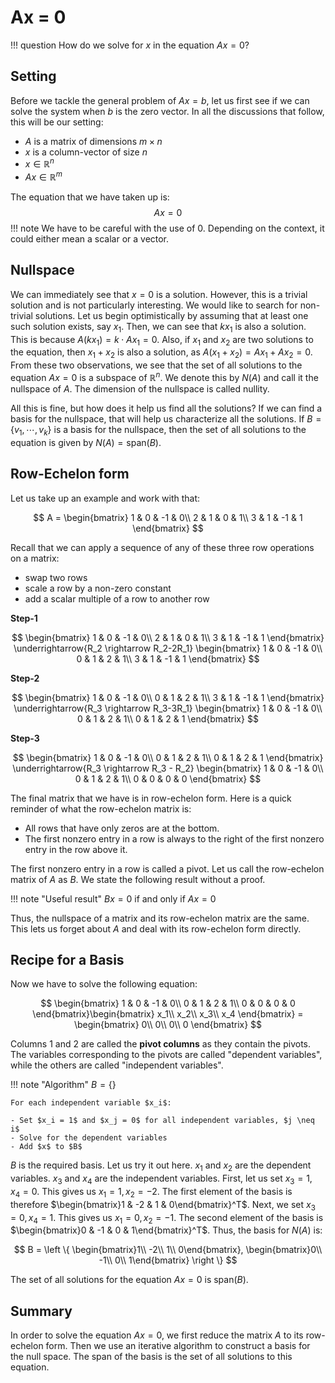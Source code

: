 # Ax = 0

!!! question
    How do we solve for $x$ in the equation $Ax = 0$?



## Setting

Before we tackle the general problem of $Ax = b$, let us first see if we can solve the system when $b$ is the zero vector. In all the discussions that follow, this will be our setting:

- $A$ is a matrix of dimensions $m \times n$
- $x$ is a column-vector of size $n$
- $x \in \mathbb{R}^n$
- $Ax \in \mathbb{R}^{m}$

The equation that we have taken up is:
$$
Ax = 0
$$
!!! note
    We have to be careful with the use of $0$. Depending on the context, it could either mean a scalar or a vector.

## Nullspace

We can immediately see that $x = 0$ is a solution. However, this is a trivial solution and is not particularly interesting. We would like to search for non-trivial solutions. Let us begin optimistically by assuming that at least one such solution exists, say $x_1$. Then, we can see that $k x_1$ is also a solution. This is because $A (kx_1) = k \cdot Ax_1 = 0$. Also, if $x_1$ and $x_2$ are two solutions to the equation, then $x_1 + x_2$ is also a solution, as $A(x_1 + x_2) = Ax_1 + Ax_2 = 0$. From these two observations, we see that the set of all solutions to the equation $Ax = 0$ is a subspace of $\mathbb{R}^{n}$. We denote this by $N(A)$ and call it the nullspace of $A$. The dimension of the nullspace is called nullity.

All this is fine, but how does it help us find all the solutions? If we can find a basis for the nullspace, that will help us characterize all the solutions. If $B = \{v_1, \cdots, v_k\}$ is a basis for the nullspace, then the set of all solutions to the equation is given by $N(A) = \text{span}(B)$.



## Row-Echelon form

Let us take up an example and work with that:


$$
A = \begin{bmatrix}
1 & 0 & -1 & 0\\
2 & 1 & 0 & 1\\
3 & 1 & -1 & 1
\end{bmatrix}
$$


Recall that we can apply a sequence of any of these three row operations on a matrix:

- swap two rows
- scale a row by a non-zero constant
- add a scalar multiple of a row to another row



**Step-1**


$$
\begin{bmatrix}
1 & 0 & -1 & 0\\
2 & 1 & 0 & 1\\
3 & 1 & -1 & 1
\end{bmatrix} \underrightarrow{R_2 \rightarrow R_2-2R_1} 
\begin{bmatrix}
1 & 0 & -1 & 0\\
0 & 1 & 2 & 1\\
3 & 1 & -1 & 1
\end{bmatrix}
$$


**Step-2**


$$
\begin{bmatrix}
1 & 0 & -1 & 0\\
0 & 1 & 2 & 1\\
3 & 1 & -1 & 1
\end{bmatrix} \underrightarrow{R_3 \rightarrow R_3-3R_1} 
\begin{bmatrix}
1 & 0 & -1 & 0\\
0 & 1 & 2 & 1\\
0 & 1 & 2 & 1
\end{bmatrix}
$$


**Step-3**


$$
\begin{bmatrix}
1 & 0 & -1 & 0\\
0 & 1 & 2 & 1\\
0 & 1 & 2 & 1
\end{bmatrix} \underrightarrow{R_3 \rightarrow R_3 - R_2} 
\begin{bmatrix}
1 & 0 & -1 & 0\\
0 & 1 & 2 & 1\\
0 & 0 & 0 & 0
\end{bmatrix}
$$


The final matrix that we have is in row-echelon form. Here is a quick reminder of what the row-echelon matrix is:

- All rows that have only zeros are at the bottom.
- The first nonzero entry in a row is always to the right of the first nonzero entry in the row above it.

The first nonzero entry in a row is called a pivot. Let us call the row-echelon matrix of $A$ as $B$. We state the following result without a proof.

!!! note "Useful result"
    $Bx = 0$ if and only if $Ax = 0$

Thus, the nullspace of a matrix and its row-echelon matrix are the same. This lets us forget about $A$ and deal with its row-echelon form directly.



## Recipe for a Basis

Now we have to solve the following equation:


$$
\begin{bmatrix}
1 & 0 & -1 & 0\\
0 & 1 & 2 & 1\\
0 & 0 & 0 & 0
\end{bmatrix}\begin{bmatrix}
x_1\\
x_2\\
x_3\\
x_4
\end{bmatrix} = \begin{bmatrix}
0\\
0\\
0\\
0
\end{bmatrix} 
$$


Columns $1$ and $2$ are called the **pivot columns** as they contain the pivots. The variables corresponding to the pivots are called "dependent variables", while the others are called "independent variables".

!!! note "Algorithm"
    $B = \{ \}$

    For each independent variable $x_i$:
    
    - Set $x_i = 1$ and $x_j = 0$ for all independent variables, $j \neq i$
    - Solve for the dependent variables        
    - Add $x$ to $B$



$B$ is the required basis. Let us try it out here. $x_1$ and $x_2$ are the dependent variables. $x_3$ and $x_4$ are the independent variables. First, let us set $x_3 = 1, x_4 = 0$. This gives us $x_1 = 1, x_2 = -2$. The first element of the basis is therefore $\begin{bmatrix}1 & -2 & 1 & 0\end{bmatrix}^T$. Next, we set $x_3 = 0, x_4 = 1$. This gives us $x_1 = 0, x_2 = -1$. The second element of the basis is $\begin{bmatrix}0 & -1 & 0 & 1\end{bmatrix}^T$. Thus, the basis for $N(A)$ is:


$$
B = \left \{ \begin{bmatrix}1\\
-2\\
1\\
0\end{bmatrix}, \begin{bmatrix}0\\
-1\\
0\\
1\end{bmatrix} \right \}
$$


The set of all solutions for the equation $Ax = 0$ is $\text{span}(B)$. 



## Summary

In order to solve the equation $Ax = 0$, we first reduce the matrix $A$ to its row-echelon form. Then we use an iterative algorithm to construct a basis for the null space. The span of the basis is the set of all solutions to this equation.
